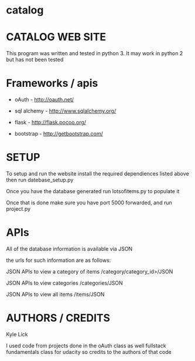 # catalog

CATALOG WEB SITE
=====================

This program was written and tested in python 3. It may work in python 2 but has not been tested

Frameworks / apis
=================

- oAuth - http://oauth.net/

- sql alchemy - http://www.sqlalchemy.org/

- flask - http://flask.pocoo.org/

- bootstrap - http://getbootstrap.com/

SETUP
============

To setup and run the website install the required dependiences listed above then run datebase_setup.py

Once you have the database generated run lotsofitems.py to populate it

Once that is done make sure you have port 5000 forwarded, and run project.py

APIs
=========

All of the database information is available via JSON

the urls for such information are as follows:

JSON APIs to view a category of items
/category/category_id>/JSON

JSON APIs to view categories
/categories/JSON

JSON APIs to view all items
/items/JSON

AUTHORS / CREDITS
===================

Kyle Lick

I used code from projects done in the oAuth class as well fullstack fundamentals class for udacity so credits to the authors of that code


